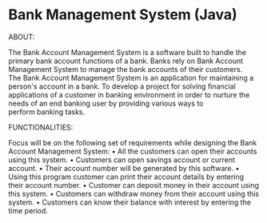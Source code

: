 # Bank Management System (Java)
ABOUT:

The Bank Account Management System is a software built to handle the primary bank account functions of a bank. 
Banks rely on Bank Account Management System to manage the bank accounts of their customers. 
The Bank Account Management System is an application for maintaining a person's account in a bank. 
To develop a project for solving financial applications of a customer in banking environment in order to nurture the needs of an end banking user by providing various ways to perform banking tasks.

FUNCTIONALITIES:

Focus will be on the following set of requirements while designing the Bank Account Management System:
    • All the customers can open their accounts using this system.
    • Customers can open savings account or current account.
    • Their account number will be generated by this software.
    • Using this program customer can print their account details by entering their account number.
    • Customer can deposit money in their account using this system.
    • Customers can withdraw money from their account using this system.
    • Customers can know their balance with interest by entering the time period.
